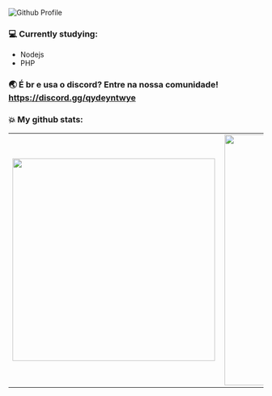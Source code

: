 ![Github Profile](https://i.imgur.com/BsoAUJw.png)

### 💻 Currently studying:
* Nodejs
* PHP

### 🌏 É br e usa o discord? Entre na nossa comunidade! https://discord.gg/qydeyntwye

### 💥 My github stats:
<center>
<table>
    <tr>
        <td><img width="400px" align="left" src="https://github-readme-stats.vercel.app/api?username=GaahDias&show_icons=true&theme=tokyonight" /></td>
        <td><img width="495px" align="left" src="https://github-readme-stats.vercel.app/api/top-langs/?username=GaahDias&layout=compact"/></td>
    </tr>   
</table>
</center>  

<!--
**GaahDias/GaahDias** is a ✨ _special_ ✨ repository because its `README.md` (this file) appears on your GitHub profile.

Here are some ideas to get you started:

- 🔭 I’m currently working on ...
- 🌱 I’m currently learning ...
- 👯 I’m looking to collaborate on ...
- 🤔 I’m looking for help with ...
- 💬 Ask me about ...
- 📫 How to reach me: ...
- 😄 Pronouns: ...
- ⚡ Fun fact: ...
-->
